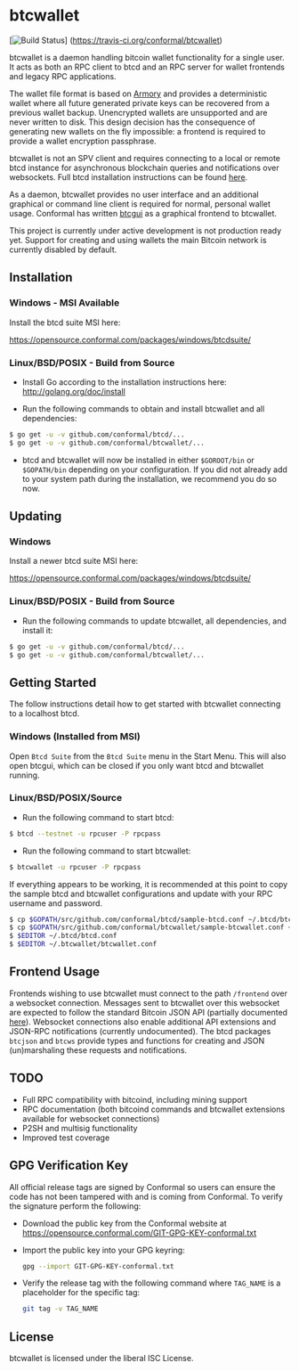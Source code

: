 btcwallet
=========

[![Build Status](https://travis-ci.org/conformal/btcwallet.png?branch=master)]
(https://travis-ci.org/conformal/btcwallet)

btcwallet is a daemon handling bitcoin wallet functionality for a
single user.  It acts as both an RPC client to btcd and an RPC server
for wallet frontends and legacy RPC applications.

The wallet file format is based on
[Armory](https://github.com/etotheipi/BitcoinArmory) and provides a
deterministic wallet where all future generated private keys can be
recovered from a previous wallet backup.  Unencrypted wallets are
unsupported and are never written to disk.  This design decision has
the consequence of generating new wallets on the fly impossible: a
frontend is required to provide a wallet encryption passphrase.

btcwallet is not an SPV client and requires connecting to a local or
remote btcd instance for asynchronous blockchain queries and
notifications over websockets.  Full btcd installation instructions
can be found [here](https://github.com/conformal/btcd).

As a daemon, btcwallet provides no user interface and an additional
graphical or command line client is required for normal, personal
wallet usage.  Conformal has written
[btcgui](https://github.com/conformal/btcgui) as a graphical frontend
to btcwallet.

This project is currently under active development is not production
ready yet.  Support for creating and using wallets the main Bitcoin
network is currently disabled by default.

## Installation

### Windows - MSI Available

Install the btcd suite MSI here:

https://opensource.conformal.com/packages/windows/btcdsuite/

### Linux/BSD/POSIX - Build from Source

- Install Go according to the installation instructions here:
  http://golang.org/doc/install

- Run the following commands to obtain and install btcwallet and all
  dependencies:
```bash
$ go get -u -v github.com/conformal/btcd/...
$ go get -u -v github.com/conformal/btcwallet/...
```

- btcd and btcwallet will now be installed in either ```$GOROOT/bin``` or
  ```$GOPATH/bin``` depending on your configuration.  If you did not already
  add to your system path during the installation, we recommend you do so now.

## Updating

### Windows

Install a newer btcd suite MSI here:

https://opensource.conformal.com/packages/windows/btcdsuite/

### Linux/BSD/POSIX - Build from Source

- Run the following commands to update btcwallet, all dependencies, and install it:

```bash
$ go get -u -v github.com/conformal/btcd/...
$ go get -u -v github.com/conformal/btcwallet/...
```

## Getting Started

The follow instructions detail how to get started with btcwallet
connecting to a localhost btcd.

### Windows (Installed from MSI)

Open ```Btcd Suite``` from the ```Btcd Suite``` menu in the Start
Menu.  This will also open btcgui, which can be closed if you only
want btcd and btcwallet running.

### Linux/BSD/POSIX/Source

- Run the following command to start btcd:

```bash
$ btcd --testnet -u rpcuser -P rpcpass
```

- Run the following command to start btcwallet:

```bash
$ btcwallet -u rpcuser -P rpcpass
```

If everything appears to be working, it is recommended at this point to
copy the sample btcd and btcwallet configurations and update with your
RPC username and password.

```bash
$ cp $GOPATH/src/github.com/conformal/btcd/sample-btcd.conf ~/.btcd/btcd.conf
$ cp $GOPATH/src/github.com/conformal/btcwallet/sample-btcwallet.conf ~/.btcwallet/btcwallet.conf
$ $EDITOR ~/.btcd/btcd.conf
$ $EDITOR ~/.btcwallet/btcwallet.conf
```

## Frontend Usage

Frontends wishing to use btcwallet must connect to the path
`/frontend` over a websocket connection.  Messages sent to btcwallet
over this websocket are expected to follow the standard Bitcoin JSON
API (partially documented
[here](https://en.bitcoin.it/wiki/Original_Bitcoin_client/API_Calls_list)).
Websocket connections also enable additional API extensions and
JSON-RPC notifications (currently undocumented).  The btcd packages
`btcjson` and `btcws` provide types and functions for creating and
JSON (un)marshaling these requests and notifications.

## TODO

- Full RPC compatibility with bitcoind, including mining support
- RPC documentation (both bitcoind commands and btcwallet extensions available
  for websocket connections)
- P2SH and multisig functionality
- Improved test coverage

## GPG Verification Key

All official release tags are signed by Conformal so users can ensure the code
has not been tampered with and is coming from Conformal.  To verify the
signature perform the following:

- Download the public key from the Conformal website at
  https://opensource.conformal.com/GIT-GPG-KEY-conformal.txt

- Import the public key into your GPG keyring:
  ```bash
  gpg --import GIT-GPG-KEY-conformal.txt
  ```

- Verify the release tag with the following command where `TAG_NAME` is a
  placeholder for the specific tag:
  ```bash
  git tag -v TAG_NAME
  ```

## License

btcwallet is licensed under the liberal ISC License.
